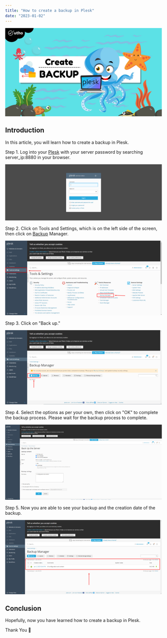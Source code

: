 ```yaml
---
title: "How to create a backup in Plesk"
date: "2023-01-02"
---
```


![How to create a backup in Plesk](images/How-to-create-a-backup-in-Plesk_utho.jpg)

## Introduction

In this article, you will learn how to create a backup in Plesk.

Step 1. Log into your [Plesk](https://en.wikipedia.org/wiki/Plesk) with your server password by searching server\_ip:8880 in your browser.

![command output](images/image-679-1024x367.png)

Step 2. Click on Tools and Settings, which is on the left side of the screen, then click on [Backup](https://utho.com/docs/tutorial/how-to-export-and-import-database-dumps-in-plesk/) Manager.

![How to create a backup in Plesk](images/image-682-1024x484.png)

Step 3. Click on "Back up."

![How to create a backup in Plesk](images/image-683-1024x485.png)

Step 4. Select the options as per your own, then click on "OK" to complete the backup process. Please wait for the backup process to complete.

![command output](images/image-684-1024x489.png)

Step 5. Now you are able to see your backup and the creation date of the backup.

![command output](images/image-685-1024x484.png)

## Conclusion

Hopefully, now you have learned how to create a backup in Plesk.

Thank You 🙂
